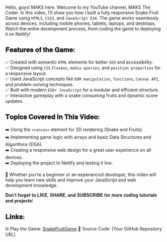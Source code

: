 Hello, guys! MAKS here. Welcome to my YouTube channel, MAKS The Coder. In this video, I’ll show you how I built a fully responsive Snake Fruit Game using `HTML5`, `CSS3`, and `JavaScript ES6`. The game works seamlessly across devices, including mobile phones, tablets, laptops, and desktops. Watch the entire development process, from coding the game to deploying it on Netlify!  

## 𝐅𝐞𝐚𝐭𝐮𝐫𝐞𝐬 𝐨𝐟 𝐭𝐡𝐞 𝐆𝐚𝐦𝐞:  
✅ Created with semantic `HTML` elements for better `SEO` and accessibility.  
✅ Designed using `CSS` `Flexbox`, `media queries`, and `position properties` for a responsive layout.  
✅ Used JavaScript concepts like `DOM manipulation`, `functions`, `Canvas API`, and problem-solving techniques.  
✅ Built with modern `ES6+ JavaScript` for a modular and efficient structure.  
✅ Interactive gameplay with a snake consuming fruits and dynamic score updates.  

## 𝐓𝐨𝐩𝐢𝐜𝐬 𝐂𝐨𝐯𝐞𝐫𝐞𝐝 𝐢𝐧 𝐓𝐡𝐢𝐬 𝐕𝐢𝐝𝐞𝐨:  
➡️ Using the `<canvas>` element for 2D rendering (Snake and Fruits).  
➡️ Implementing game logic with arrays and basic Data Structures and Algorithms (DSA).  
➡️ Creating a responsive web design for a great user experience on all devices.  
➡️ Deploying the project to Netlify and testing it live.  

🎯 Whether you’re a beginner or an experienced developer, this video will help you learn new skills and improve your JavaScript and web development knowledge.  

𝐃𝐨𝐧’𝐭 𝐟𝐨𝐫𝐠𝐞𝐭 𝐭𝐨 𝐋𝐈𝐊𝐄, 𝐒𝐇𝐀𝐑𝐄, 𝐚𝐧𝐝 𝐒𝐔𝐁𝐒𝐂𝐑𝐈𝐁𝐄 𝐟𝐨𝐫 𝐦𝐨𝐫𝐞 𝐜𝐨𝐝𝐢𝐧𝐠 𝐭𝐮𝐭𝐨𝐫𝐢𝐚𝐥𝐬 𝐚𝐧𝐝 𝐩𝐫𝐨𝐣𝐞𝐜𝐭𝐬!  

## 𝐋𝐢𝐧𝐤𝐬:  
🌐 Play the Game: [SnakeFruitGame](https://snake-fruit-game-maks-void-web-dev.netlify.app/)
📂 Source Code: [Your GitHub Repository URL]  
